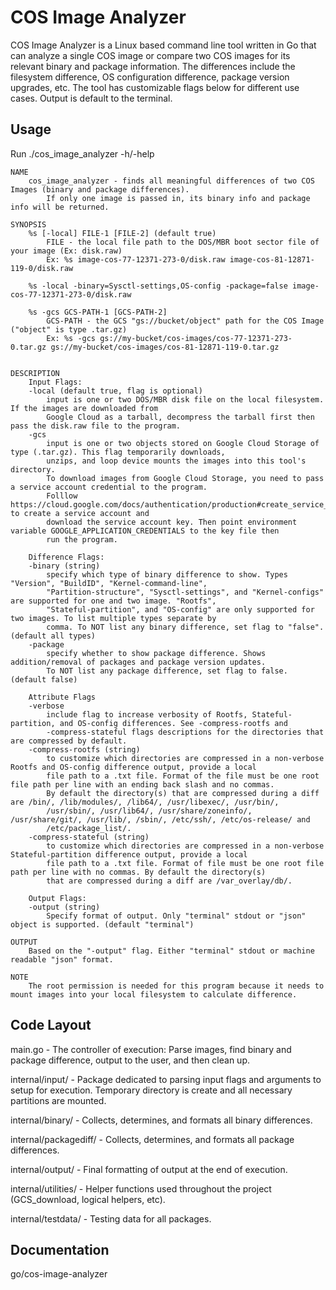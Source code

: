 # COS Image Analyzer

COS Image Analyzer is a Linux based command line tool written in Go that can analyze a single COS image or compare two COS images for its relevant binary and package information. The differences include the filesystem difference, OS configuration difference, package version upgrades, etc. The tool has customizable flags below for different use cases. Output is default to the terminal. 

## Usage
Run ./cos_image_analyzer -h/-help
```
NAME
	cos_image_analyzer - finds all meaningful differences of two COS Images (binary and package differences).
		If only one image is passed in, its binary info and package info will be returned.

SYNOPSIS
	%s [-local] FILE-1 [FILE-2] (default true)
		FILE - the local file path to the DOS/MBR boot sector file of your image (Ex: disk.raw)
		Ex: %s image-cos-77-12371-273-0/disk.raw image-cos-81-12871-119-0/disk.raw

	%s -local -binary=Sysctl-settings,OS-config -package=false image-cos-77-12371-273-0/disk.raw

	%s -gcs GCS-PATH-1 [GCS-PATH-2]
		GCS-PATH - the GCS "gs://bucket/object" path for the COS Image ("object" is type .tar.gz)
		Ex: %s -gcs gs://my-bucket/cos-images/cos-77-12371-273-0.tar.gz gs://my-bucket/cos-images/cos-81-12871-119-0.tar.gz


DESCRIPTION
	Input Flags:
	-local (default true, flag is optional)
		input is one or two DOS/MBR disk file on the local filesystem. If the images are downloaded from
		Google Cloud as a tarball, decompress the tarball first then pass the disk.raw file to the program.
	-gcs
		input is one or two objects stored on Google Cloud Storage of type (.tar.gz). This flag temporarily downloads,
		unzips, and loop device mounts the images into this tool's directory.
		To download images from Google Cloud Storage, you need to pass a service account credential to the program.
		Folllow https://cloud.google.com/docs/authentication/production#create_service_account to create a service account and
		download the service account key. Then point environment variable GOOGLE_APPLICATION_CREDENTIALS to the key file then
		run the program.

	Difference Flags:
	-binary (string)
		specify which type of binary difference to show. Types "Version", "BuildID", "Kernel-command-line",
		"Partition-structure", "Sysctl-settings", and "Kernel-configs" are supported for one and two image. "Rootfs",
		"Stateful-partition", and "OS-config" are only supported for two images. To list multiple types separate by
		comma. To NOT list any binary difference, set flag to "false". (default all types)
	-package
		specify whether to show package difference. Shows addition/removal of packages and package version updates.
		To NOT list any package difference, set flag to false. (default false)

	Attribute Flags
	-verbose
		include flag to increase verbosity of Rootfs, Stateful-partition, and OS-config differences. See -compress-rootfs and
		-compress-stateful flags descriptions for the directories that are compressed by default.
	-compress-rootfs (string)
		to customize which directories are compressed in a non-verbose Rootfs and OS-config difference output, provide a local
		file path to a .txt file. Format of the file must be one root file path per line with an ending back slash and no commas.
		By default the directory(s) that are compressed during a diff are /bin/, /lib/modules/, /lib64/, /usr/libexec/, /usr/bin/,
		/usr/sbin/, /usr/lib64/, /usr/share/zoneinfo/, /usr/share/git/, /usr/lib/, /sbin/, /etc/ssh/, /etc/os-release/ and
		/etc/package_list/.
	-compress-stateful (string)
		to customize which directories are compressed in a non-verbose Stateful-partition difference output, provide a local
		file path to a .txt file. Format of file must be one root file path per line with no commas. By default the directory(s)
		that are compressed during a diff are /var_overlay/db/.

	Output Flags:
	-output (string)
		Specify format of output. Only "terminal" stdout or "json" object is supported. (default "terminal")

OUTPUT
	Based on the "-output" flag. Either "terminal" stdout or machine readable "json" format.

NOTE
	The root permission is needed for this program because it needs to mount images into your local filesystem to calculate difference.
```

## Code Layout 

main.go - The controller of execution: Parse images, find binary and package difference, output to the user, and then clean up. 

internal/input/ - Package dedicated to parsing input flags and arguments to setup for execution. Temporary directory is create and all necessary partitions are mounted. 

internal/binary/ - Collects, determines, and formats all binary differences.

internal/packagediff/ - Collects, determines, and formats all package differences.

internal/output/ - Final formatting of output at the end of execution.

internal/utilities/ -  Helper functions used throughout the project (GCS_download, logical helpers, etc).

internal/testdata/ - Testing data for all packages. 


## Documentation

go/cos-image-analyzer
